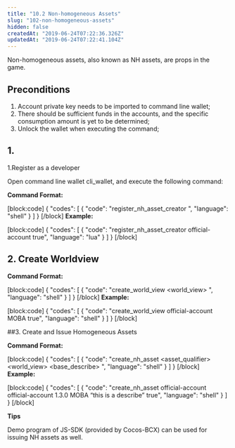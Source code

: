 ```yaml
---
title: "10.2 Non-homogeneous Assets"
slug: "102-non-homogeneous-assets"
hidden: false
createdAt: "2019-06-24T07:22:36.326Z"
updatedAt: "2019-06-24T07:22:41.104Z"
---
```

Non-homogeneous assets, also known as NH assets, are props in the game.


## Preconditions

1. Account private key needs to be imported to command line wallet;
2. There should be sufficient funds in the accounts, and the specific consumption amount is yet to be determined;
3. Unlock the wallet when executing the command;

## 1. 
1.Register as a developer

Open command line wallet cli_wallet, and execute the following command:

**Command Format:** 

[block:code]
{
  "codes": [
    {
      "code": "register_nh_asset_creator <creator> <broadcast>",
      "language": "shell"
    }
  ]
}
[/block]
**Example:** 

[block:code]
{
  "codes": [
    {
      "code": "register_nh_asset_creator official-account true",
      "language": "lua"
    }
  ]
}
[/block]
## 2. Create Worldview

**Command Format:** 

[block:code]
{
  "codes": [
    {
      "code": "create_world_view <creator> <world_view> <broadcast>",
      "language": "shell"
    }
  ]
}
[/block]
**Example:** 

[block:code]
{
  "codes": [
    {
      "code": "create_world_view official-account MOBA true",
      "language": "shell"
    }
  ]
}
[/block]

##3. Create and Issue Homogeneous Assets

**Command Format:** 

[block:code]
{
  "codes": [
    {
      "code": "create_nh_asset <ceator> <owner> <asset_qualifier> <world_view> <base_describe> <broadcast>",
      "language": "shell"
    }
  ]
}
[/block]
**Example:** 

[block:code]
{
  "codes": [
    {
      "code": "create_nh_asset official-account official-account 1.3.0 MOBA “this is a describe” true",
      "language": "shell"
    }
  ]
}
[/block]

**Tips**

Demo program of JS-SDK (provided by Cocos-BCX) can be used for issuing NH assets as well.